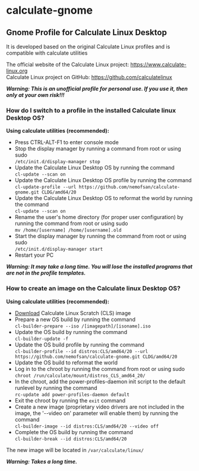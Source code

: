 # calculate-gnome  

## Gnome Profile for Calculate Linux Desktop  

It is developed based on the original Calculate Linux profiles and is compatible with calculate utilities  

The official website of the Calculate Linux project: https://www.calculate-linux.org  
Calculate Linux project on GitHub: https://github.com/calculatelinux  

***Warning: This is an unofficial profile for personal use. If you use it, then only at your own risk!!!***  

### How do I switch to a profile in the installed Calculate linux Desktop OS?  
**Using calculate utilities (recommended):**  
* Press CTRL-ALT-F1 to enter console mode  
* Stop the display manager by running a command from root or using sudo  
`/etc/init.d/display-manager stop`
* Update the Calculate Linux Desktop OS by running the command  
`cl-update --scan on`
* Update the Calculate Linux Desktop OS profile by running the command  
`cl-update-profile --url https://github.com/nemofsan/calculate-gnome.git CLDG/amd64/20`
* Update the Calculate Linux Desktop OS to reformat the world by running the command  
`cl-update --scan on`
* Rename the user's home directory (for proper user configuration) by running the command from root or using sudo  
`mv /home/[username] /home/[username].old`
* Start the display manager by running the command from root or using sudo  
`/etc/init.d/display-manager start`
* Restart your PC  

***Warning: It may take a long time. You will lose the installed programs that are not in the profile templates.***  

### How to create an image on the Calculate linux Desktop OS?  
**Using calculate utilities (recommended):**  
* [Download](https://wiki.calculate-linux.org/desktop) Calculate Linux Scratch (CLS) image  
* Prepare a new OS build by running the command  
`cl-builder-prepare --iso /[imagepath]/[isoname].iso `
* Update the OS build by running the command  
`cl-builder-update -f`
* Update the OS build profile by running the command  
`cl-builder-profile --id distros:CLS/amd64/20 --url https://github.com/nemofsan/calculate-gnome.git CLDG/amd64/20`
* Update the OS build to reformat the world  
* Log in to the chroot by running the command from root or using sudo  
`chroot /run/calculate/mount/distros_CLS_amd64_20/`
* In the chroot, add the power-profiles-daemon init script to the default runlevel by running the command  
`rc-update add power-profiles-daemon default`
* Exit the chroot by running the `exit` command  
* Create a new image (proprietary video drivers are not included in the image, the '--video on' parameter will enable them) by running the command  
`cl-builder-image --id distros:CLS/amd64/20 --video off `
* Complete the OS build by running the command  
`cl-builder-break --id distros:CLS/amd64/20` 

The new image will be located in `/var/calculate/linux/`  

***Warning: Takes a long time.***  
